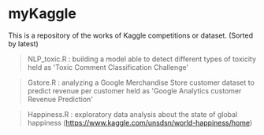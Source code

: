 # myKaggle
This is a repository of the works of Kaggle competitions or dataset. (Sorted by latest)

> NLP_toxic.R : building a model able to detect different types of toxicity held as 'Toxic Comment Classification Challenge'  

> Gstore.R : analyzing a Google Merchandise Store customer dataset to predict revenue per customer held as 'Google Analytics customer Revenue Prediction' 

> Happiness.R : exploratory data analysis about the state of global happiness (https://www.kaggle.com/unsdsn/world-happiness/home) 
    
